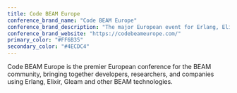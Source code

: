 ```yaml
---
title: Code BEAM Europe
conference_brand_name: "Code BEAM Europe"
conference_brand_description: "The major European event for Erlang, Elixir and Gleam users"
conference_brand_website: "https://codebeameurope.com/"
primary_color: "#FF6B35"
secondary_color: "#4ECDC4"
---
```


Code BEAM Europe is the premier European conference for the BEAM community, bringing together developers, researchers, and companies using Erlang, Elixir, Gleam and other BEAM technologies.
